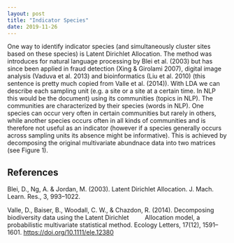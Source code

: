 ```yaml
---
layout: post
title: "Indicator Species"
date: 2019-11-26
---
```

One way to identify indicator species (and simultaneously cluster sites based on these species) is Latent Dirichlet Allocation.
The method was introduces for natural language processing by Blei et al. (2003) but has since been applied in fraud detection (Xing & Girolami 2007), 
digital image analysis (Vaduva et al. 2013) and bioinformatics (Liu et al. 2010) (this sentence is pretty much copied from Valle et al. (2014)).
With LDA we can describe each sampling unit (e.g. a site or a site at a certain time. In NLP this would be the document) using its communities (topics in NLP). The communities are characterized by their species (words in NLP). One species can occur very often in certain communities but rarely in others, while another species occurs often in all kinds of communities and is therefore not useful as an indicator (however if a species generally occurs across sampling units its absence might be informative). 
This is achieved by decomposing the original multivariate abundnace data into two matrices (see Figure 1). 

## References
Blei, D., Ng, A. & Jordan, M. (2003). Latent Dirichlet Allocation. J. Mach. Learn. Res., 3, 993–1022.     

Valle, D., Baiser, B., Woodall, C. W., & Chazdon, R. (2014). Decomposing biodiversity data using the Latent Dirichlet 
&ensp; &ensp; &ensp; Allocation model, a  probabilistic multivariate statistical method. Ecology Letters, 17(12), 1591–1601. https://doi.org/10.1111/ele.12380
